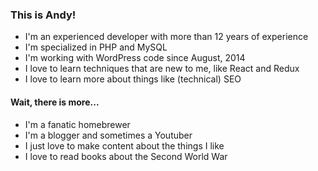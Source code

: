 ### This is Andy!

- I'm an experienced developer with more than 12 years of experience 
- I'm specialized in PHP and MySQL
- I'm working with WordPress code since August, 2014 
- I love to learn techniques that are new to me, like React and Redux
- I love to learn more about things like (technical) SEO

#### Wait, there is more...
- I'm a fanatic homebrewer
- I'm a blogger and sometimes a Youtuber  
- I just love to make content about the things I like
- I love to read books about the Second World War

<!--
**andizer/andizer** is a ✨ _special_ ✨ repository because its `README.md` (this file) appears on your GitHub profile.

Here are some ideas to get you started:

- 🔭 I’m currently working on ...
- 🌱 I’m currently learning ...
- 👯 I’m looking to collaborate on ...
- 🤔 I’m looking for help with ...
- 💬 Ask me about ...
- 📫 How to reach me: ...
- 😄 Pronouns: ...
- ⚡ Fun fact: ...
-->
